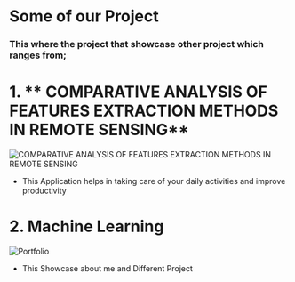 # Some of our Project
 ### This where the project that showcase other project which ranges from;

# 1. ** COMPARATIVE ANALYSIS OF FEATURES EXTRACTION METHODS IN REMOTE SENSING**
![COMPARATIVE ANALYSIS OF FEATURES EXTRACTION METHODS IN REMOTE SENSING](https://github.com/KingVik-Planet/MWB_Project/blob/main/images/1.png)
* This Application helps in taking care of your daily activities and improve productivity


# 2. **Machine Learning**
![Portfolio](https://github.com/KingVik-Planet/MWB_Project/blob/main/images/2.png)
* This Showcase about me and Different Project 